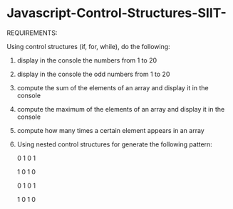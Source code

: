 # Javascript-Control-Structures-SIIT-

REQUIREMENTS:

Using control structures (if, for, while), do the following: 

1. display in the console the numbers from 1 to 20

2. display in the console the odd numbers from 1 to 20

3. compute the sum of the elements of an array and display it in the console

4. compute the maximum of the elements of an array and display it in the console

5. compute how many times a certain element appears in an array

6. Using nested control structures for generate the following pattern:

   0 1 0 1

   1 0 1 0

   0 1 0 1

   1 0 1 0
